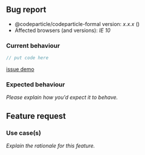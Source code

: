 <!-- -------------------------------------------------- -->
<!--  Delete this section if this is a feature request. -->
<!-- -------------------------------------------------- -->

## Bug report

- @codeparticle/codeparticle-formal version: _x.x.x_ (<!-- (run `npm list @codeparticle/codeparticle-formal` from a terminal/cmd prompt): -->)
- Affected browsers (and versions): _IE 10_

### Current behaviour

<!-- Please explain the problem you're having -->

```ts
// put code here
```

<!-- Having a real demo that demonstrates your issue  -->

[issue demo](https://codesandbox.io/)

### Expected behaviour

_Please explain how you'd expect it to behave._

<!-- -------------------------------------------- -->
<!-- Delete this section if this is a bug report. -->
<!-- -------------------------------------------- -->

## Feature request

### Use case(s)

_Explain the rationale for this feature._

